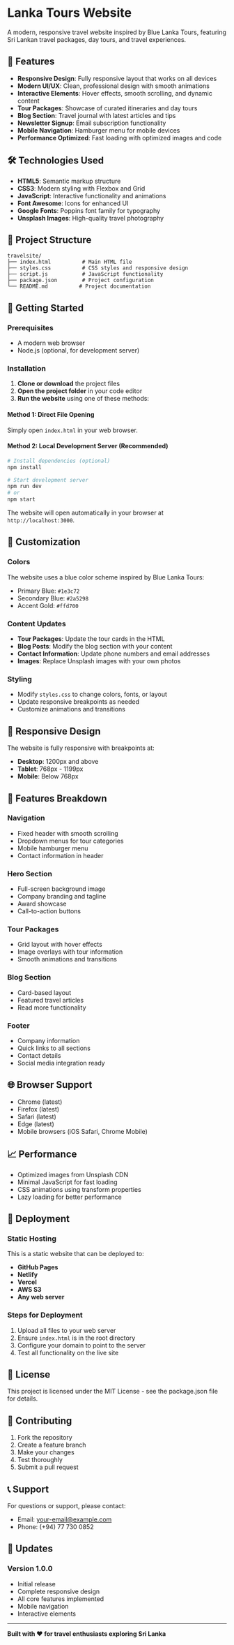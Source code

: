 # Lanka Tours Website

A modern, responsive travel website inspired by Blue Lanka Tours, featuring Sri Lankan travel packages, day tours, and travel experiences.

## 🚀 Features

- **Responsive Design**: Fully responsive layout that works on all devices
- **Modern UI/UX**: Clean, professional design with smooth animations
- **Interactive Elements**: Hover effects, smooth scrolling, and dynamic content
- **Tour Packages**: Showcase of curated itineraries and day tours
- **Blog Section**: Travel journal with latest articles and tips
- **Newsletter Signup**: Email subscription functionality
- **Mobile Navigation**: Hamburger menu for mobile devices
- **Performance Optimized**: Fast loading with optimized images and code

## 🛠️ Technologies Used

- **HTML5**: Semantic markup structure
- **CSS3**: Modern styling with Flexbox and Grid
- **JavaScript**: Interactive functionality and animations
- **Font Awesome**: Icons for enhanced UI
- **Google Fonts**: Poppins font family for typography
- **Unsplash Images**: High-quality travel photography

## 📁 Project Structure

```
travelsite/
├── index.html          # Main HTML file
├── styles.css          # CSS styles and responsive design
├── script.js           # JavaScript functionality
├── package.json        # Project configuration
└── README.md          # Project documentation
```

## 🚀 Getting Started

### Prerequisites

- A modern web browser
- Node.js (optional, for development server)

### Installation

1. **Clone or download** the project files
2. **Open the project folder** in your code editor
3. **Run the website** using one of these methods:

#### Method 1: Direct File Opening
Simply open `index.html` in your web browser.

#### Method 2: Local Development Server (Recommended)
```bash
# Install dependencies (optional)
npm install

# Start development server
npm run dev
# or
npm start
```

The website will open automatically in your browser at `http://localhost:3000`.

## 🎨 Customization

### Colors
The website uses a blue color scheme inspired by Blue Lanka Tours:
- Primary Blue: `#1e3c72`
- Secondary Blue: `#2a5298`
- Accent Gold: `#ffd700`

### Content Updates
- **Tour Packages**: Update the tour cards in the HTML
- **Blog Posts**: Modify the blog section with your content
- **Contact Information**: Update phone numbers and email addresses
- **Images**: Replace Unsplash images with your own photos

### Styling
- Modify `styles.css` to change colors, fonts, or layout
- Update responsive breakpoints as needed
- Customize animations and transitions

## 📱 Responsive Design

The website is fully responsive with breakpoints at:
- **Desktop**: 1200px and above
- **Tablet**: 768px - 1199px
- **Mobile**: Below 768px

## 🔧 Features Breakdown

### Navigation
- Fixed header with smooth scrolling
- Dropdown menus for tour categories
- Mobile hamburger menu
- Contact information in header

### Hero Section
- Full-screen background image
- Company branding and tagline
- Award showcase
- Call-to-action buttons

### Tour Packages
- Grid layout with hover effects
- Image overlays with tour information
- Smooth animations and transitions

### Blog Section
- Card-based layout
- Featured travel articles
- Read more functionality

### Footer
- Company information
- Quick links to all sections
- Contact details
- Social media integration ready

## 🌐 Browser Support

- Chrome (latest)
- Firefox (latest)
- Safari (latest)
- Edge (latest)
- Mobile browsers (iOS Safari, Chrome Mobile)

## 📈 Performance

- Optimized images from Unsplash CDN
- Minimal JavaScript for fast loading
- CSS animations using transform properties
- Lazy loading for better performance

## 🚀 Deployment

### Static Hosting
This is a static website that can be deployed to:
- **GitHub Pages**
- **Netlify**
- **Vercel**
- **AWS S3**
- **Any web server**

### Steps for Deployment
1. Upload all files to your web server
2. Ensure `index.html` is in the root directory
3. Configure your domain to point to the server
4. Test all functionality on the live site

## 📝 License

This project is licensed under the MIT License - see the package.json file for details.

## 🤝 Contributing

1. Fork the repository
2. Create a feature branch
3. Make your changes
4. Test thoroughly
5. Submit a pull request

## 📞 Support

For questions or support, please contact:
- Email: your-email@example.com
- Phone: (+94) 77 730 0852

## 🔄 Updates

### Version 1.0.0
- Initial release
- Complete responsive design
- All core features implemented
- Mobile navigation
- Interactive elements

---

**Built with ❤️ for travel enthusiasts exploring Sri Lanka**

